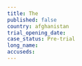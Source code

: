 ```yaml
---
title: The
published: false
country: afghanistan
trial_opening_date:
case_status: Pre-trial
long_name:
accuseds:
---
```



